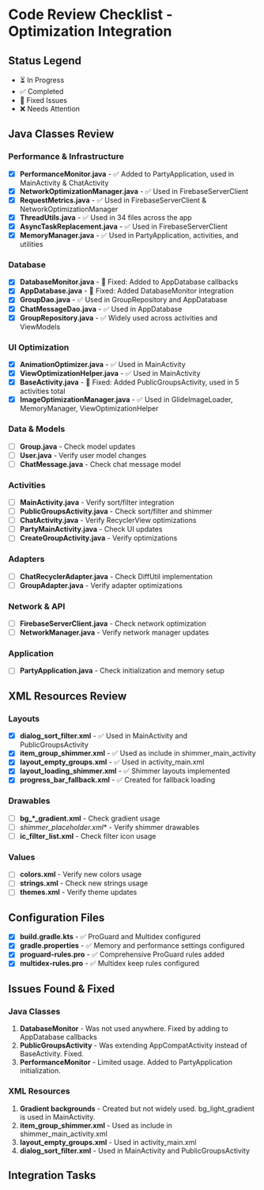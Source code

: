 # Code Review Checklist - Optimization Integration

## Status Legend
- ⏳ In Progress
- ✅ Completed
- 🔧 Fixed Issues
- ❌ Needs Attention

## Java Classes Review

### Performance & Infrastructure
- [x] **PerformanceMonitor.java** - ✅ Added to PartyApplication, used in MainActivity & ChatActivity
- [x] **NetworkOptimizationManager.java** - ✅ Used in FirebaseServerClient
- [x] **RequestMetrics.java** - ✅ Used in FirebaseServerClient & NetworkOptimizationManager
- [x] **ThreadUtils.java** - ✅ Used in 34 files across the app
- [x] **AsyncTaskReplacement.java** - ✅ Used in FirebaseServerClient
- [x] **MemoryManager.java** - ✅ Used in PartyApplication, activities, and utilities

### Database
- [x] **DatabaseMonitor.java** - 🔧 Fixed: Added to AppDatabase callbacks
- [x] **AppDatabase.java** - 🔧 Fixed: Added DatabaseMonitor integration
- [x] **GroupDao.java** - ✅ Used in GroupRepository and AppDatabase
- [x] **ChatMessageDao.java** - ✅ Used in AppDatabase
- [x] **GroupRepository.java** - ✅ Widely used across activities and ViewModels

### UI Optimization
- [x] **AnimationOptimizer.java** - ✅ Used in MainActivity
- [x] **ViewOptimizationHelper.java** - ✅ Used in MainActivity
- [x] **BaseActivity.java** - 🔧 Fixed: Added PublicGroupsActivity, used in 5 activities total
- [x] **ImageOptimizationManager.java** - ✅ Used in GlideImageLoader, MemoryManager, ViewOptimizationHelper

### Data & Models
- [ ] **Group.java** - Check model updates
- [ ] **User.java** - Verify user model changes
- [ ] **ChatMessage.java** - Check chat message model

### Activities
- [ ] **MainActivity.java** - Verify sort/filter integration
- [ ] **PublicGroupsActivity.java** - Check sort/filter and shimmer
- [ ] **ChatActivity.java** - Verify RecyclerView optimizations
- [ ] **PartyMainActivity.java** - Check UI updates
- [ ] **CreateGroupActivity.java** - Verify optimizations

### Adapters
- [ ] **ChatRecyclerAdapter.java** - Check DiffUtil implementation
- [ ] **GroupAdapter.java** - Verify adapter optimizations

### Network & API
- [ ] **FirebaseServerClient.java** - Check network optimization
- [ ] **NetworkManager.java** - Verify network manager updates

### Application
- [ ] **PartyApplication.java** - Check initialization and memory setup

## XML Resources Review

### Layouts
- [x] **dialog_sort_filter.xml** - ✅ Used in MainActivity and PublicGroupsActivity
- [x] **item_group_shimmer.xml** - ✅ Used as include in shimmer_main_activity
- [x] **layout_empty_groups.xml** - ✅ Used in activity_main.xml
- [x] **layout_loading_shimmer.xml** - ✅ Shimmer layouts implemented
- [x] **progress_bar_fallback.xml** - ✅ Created for fallback loading

### Drawables
- [ ] **bg_*_gradient.xml** - Check gradient usage
- [ ] **shimmer_placeholder*.xml** - Verify shimmer drawables
- [ ] **ic_filter_list.xml** - Check filter icon usage

### Values
- [ ] **colors.xml** - Verify new colors usage
- [ ] **strings.xml** - Check new strings usage
- [ ] **themes.xml** - Verify theme updates

## Configuration Files
- [x] **build.gradle.kts** - ✅ ProGuard and Multidex configured
- [x] **gradle.properties** - ✅ Memory and performance settings configured
- [x] **proguard-rules.pro** - ✅ Comprehensive ProGuard rules added
- [x] **multidex-rules.pro** - ✅ Multidex keep rules configured

## Issues Found & Fixed

### Java Classes
1. **DatabaseMonitor** - Was not used anywhere. Fixed by adding to AppDatabase callbacks
2. **PublicGroupsActivity** - Was extending AppCompatActivity instead of BaseActivity. Fixed.
3. **PerformanceMonitor** - Limited usage. Added to PartyApplication initialization.

### XML Resources  
1. **Gradient backgrounds** - Created but not widely used. bg_light_gradient is used in MainActivity.
2. **item_group_shimmer.xml** - Used as include in shimmer_main_activity.xml
3. **layout_empty_groups.xml** - Used in activity_main.xml
4. **dialog_sort_filter.xml** - Used in MainActivity and PublicGroupsActivity

## Integration Tasks
<!-- Tasks to properly integrate unused code -->
